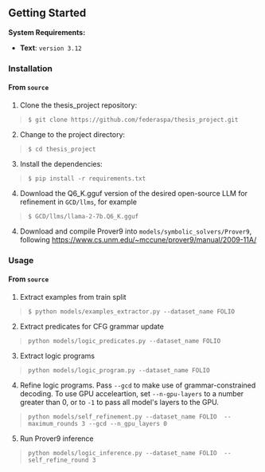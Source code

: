 ##  Getting Started

**System Requirements:**

* **Text**: `version 3.12`

###  Installation

<h4>From <code>source</code></h4>

1. Clone the thesis_project repository:
>
> ```console
> $ git clone https://github.com/federaspa/thesis_project.git
> ```
>
2. Change to the project directory:
> ```console
> $ cd thesis_project
> ```
>
3. Install the dependencies:
> ```console
> $ pip install -r requirements.txt
> ```
4. Download the Q6_K.gguf version of the desired open-source LLM for refinement in `GCD/llms`, for example
>```console
>$ GCD/llms/llama-2-7b.Q6_K.gguf
>```
4. Download and compile Prover9 into `models/symbolic_solvers/Prover9`, following https://www.cs.unm.edu/~mccune/prover9/manual/2009-11A/

###  Usage

<h4>From <code>source</code></h4>

1. Extract examples from train split
> ```console
> $ python models/examples_extractor.py --dataset_name FOLIO
> ```
2. Extract predicates for CFG grammar update
> ```console
> python models/logic_predicates.py --dataset_name FOLIO
> ```
3. Extract logic programs
> ```console
> python models/logic_program.py --dataset_name FOLIO
> ```
4. Refine logic programs. Pass `--gcd` to make use of grammar-constrained decoding. To use GPU acceleartion, set `--n-gpu-layers` to a number greater than 0, or to `-1` to pass all model's layers to the GPU.
> ```console
> python models/self_refinement.py --dataset_name FOLIO  --maximum_rounds 3 --gcd --n_gpu_layers 0
> ```
5. Run Prover9 inference 
> ```console
> python models/logic_inference.py --dataset_name FOLIO  --self_refine_round 3 
> ```
